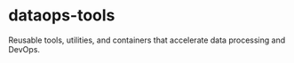 # dataops-tools
Reusable tools, utilities, and containers that accelerate data processing and DevOps.
